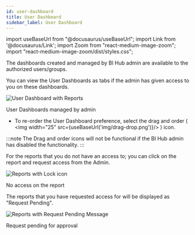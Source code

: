 ```yaml
---
id: user-dashboard
title: User Dashboard
sidebar_label: User Dashboard
---
```


import useBaseUrl from "@docusaurus/useBaseUrl";
import Link from '@docusaurus/Link';
import Zoom from "react-medium-image-zoom";
import "react-medium-image-zoom/dist/styles.css";

The dashboards created and managed by BI Hub admin are available to the authorized users/groups.

You can view the User Dashboards as tabs if the admin has given access to you on these dashboards.

  <div class="center">
    <Zoom>
      <img alt="User Dashboard with Reports" src={useBaseUrl('doc-images/user-guide/userdb1_.png')}/>
    </Zoom>
    <p>User Dashboards managed by admin</p>
  </div>

* To re-order the User Dashboard preference, select the drag and order ( <img width="25" src={useBaseUrl('img/drag-drop.png')}/> ) icon.

:::note
The Drag and order icons will not be functional if the BI Hub admin has disabled the functionality.
:::

For the reports that you do not have an access to; you can click on the report and request access from the Admin.

  <div class="center">
    <Zoom>
      <img alt="Reports with Lock icon" src={useBaseUrl('doc-images/user-guide/userdb2.png')}/>
    </Zoom>
    <p>No access on the report</p>
  </div>

The reports that you have requested access for will be displayed as "Request Pending".

  <div class="center">
    <Zoom>
      <img alt="Reports with Request Pending Message" src={useBaseUrl('doc-images/user-guide/userdb3.png')}/>
    </Zoom>
    <p>Request pending for approval</p>
  </div>
